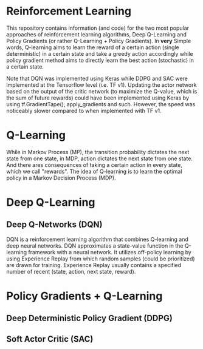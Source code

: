 Reinforcement Learning
======================

This repository contains information (and code) for the two most popular approaches of reinforcement learning algorithms, Deep Q-Learning and Policy Gradients (or rather Q-Learning + Policy Gradients). In **very** Simple words, Q-learning aims to learn the reward of a certain action (single deterministic) in a certain state and take a greedy action accordingly while policy gradient method aims to directly learn the best action (stochastic) in a certain state.

Note that DQN was implemented using Keras while DDPG and SAC were implemented at the Tensorflow level (i.e. TF v1). Updating the actor network based on the output of the critic network (to maximize the Q-value, which is the sum of future rewards) could have been implemented using Keras by using tf.GradientTape(), apply_gradients and such. However, the speed was noticeably slower compared to when implemented with TF v1.

# Q-Learning
 While in Markov Process (MP), the transition probability dictates the next state from one state, in MDP, action dictates the next state from one state. And there ares consequences of taking a certain action in every state, which we call "rewards". The idea of Q-learning is to learn the optimal policy in a Markov Decision Process (MDP). 

# Deep Q-Learning
## Deep Q-Networks (DQN)
DQN is a reinforcement learning algorithm that combines Q-learning and deep neural networks. DQN approximates a state-value function in the Q-learning framework with a neural network. It utilizes off-policy learning by using Experience Replay from which random samples (could be prioritized) are drawn for training. Experience Replay usually contains a specified number of recent (state, action, next state, reward). 


# Policy Gradients + Q-Learning
## Deep Deterministic Policy Gradient (DDPG)

## Soft Actor Critic (SAC)





